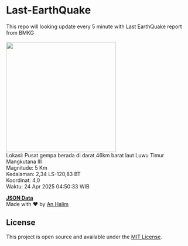 # Last-EarthQuake
This repo will looking update every 5 minute with Last EarthQuake report from BMKG
<br>
<br>
<img src="undefined" width="300"/>
<br>
Lokasi: Pusat gempa berada di darat 46km barat laut Luwu Timur  Mangkutana III <br>
Magnitude: 5 Km <br>
Kedalaman: 2,34 LS-120,83 BT <br>
Koordinat: 4,0 <br>
Waktu: 24 Apr 2025 04:50:33 WIB <br>

<a href="./data/data.json">**JSON Data**</a>
<br>
Made with ❤️ by <a href="https://github.com/an-halim">An Halim</a>
## License

This project is open source and available under the [MIT License](LICENSE).

